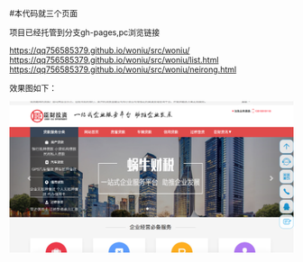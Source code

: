 #本代码就三个页面

项目已经托管到分支gh-pages,pc浏览链接

https://qq756585379.github.io/woniu/src/woniu/
https://qq756585379.github.io/woniu/src/woniu/list.html
https://qq756585379.github.io/woniu/src/woniu/neirong.html

效果图如下：

![Image text](1.png)